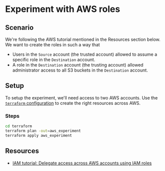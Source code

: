 # Experiment with AWS roles

## Scenario

We're following the AWS tutorial mentioned in the Resources section below. We want to create the roles in such a way that

- Users in the `Source` account (the trusted account) allowed to assume a specific role in the `Destination` account.
- A role in the `Destination` account (the trusting account) allowed administrator access to all S3 buckets in the `Destination` account.

## Setup

To setup the experiment, we'll need access to two AWS accounts. Use the [`terraform` configuration](./terraform/) to create the right resources across AWS.

### Steps
```sh
cd terraform
terraform plan -out=aws_experiment
terraform apply aws_experiment
```

## Resources

- [IAM tutorial: Delegate access across AWS accounts using IAM roles](https://docs.aws.amazon.com/IAM/latest/UserGuide/tutorial_cross-account-with-roles.html)